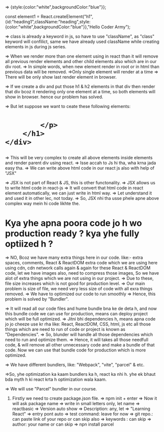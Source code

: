 <!-- Styling, id, class in React -->
=> {style:{color:"white",backgroundColor:"blue"}};

const element1 = React.createElement("h1",{id:"heading1",className:"heading",style:{color:"white",backgroundColor:"blue"}},"Hello Coder Army");

=> class is already a keyword in js, so have to use "className", as "class" keyword will confilict, same we have already used className while creating elements in js during js series.

<!-- Problem -->
=> When we render more than one element using in react
than it will remove all previous render elements and other child elements also which are in our div root.
=> In simple words, when new element render in root or in html than previous data will be removed.
=>Only single element will render at a time
=> There will be only show last render element in browser.

<!-- Solution -->
=> If we create a div and put those h1 & h2 elements in that div then render that div bcoz it rendering only one element at a time, so both elements will show in browser. hence our problem has solved.

<!--Problem -->
=> But let suppose we want to ceate these following elements:
<div>
    <div>
        <h1>
            <p>
                
            </p>
        </h1>
    </div>
</div>
=> This will be very complex to create all above elements inside elements and render parent div using react.
=> Isse accah to Js hi tha, wha krna jada easy tha.
=> We can write above html code in our react js also with help of "JSX"

<!--JSX -->
=> JSX  is not part of React & JS, this is other functonality.
=> JSX  allows us to write html code in react-js
=> It will convert that html code in react element automatically, we can just write in html way.
=> Let understand it and used it in other lec, not today.
=> So, JSX nhi tha usse phele apne above complex way mein hi code likhte the.

<!-- Very-Important -->
# Kya yhe apna poora code jo h wo production ready ? kya yhe fully optiized h ?
=> NO, Bcoz we have many extra things here in our code. like:- extra spaces, comments, React & ReactDOM extra code which we are using here using cdn, cdn network calls again & again for these React & ReactDOM code, let we have images also, need to compress those images, So we have alot of extra things which we are not using in our project.
=> Due to these, file size increases which is not good for production level.
=> Our main problem is size of file, we need very less size of code with all exra things removed.
=> We have to optimized our code to run smoothly
=> Hence, this problem is solved by "Bundler".

<!-- "Bundler" => Very Important for optimized code -->
=> It will read all our code files and hume bundle bna ke de deta h, and now this bundle code we can use for production, means can deploy project which will be full optimized.
=> Jitni bhi dependencies h, means apna code jo jo cheeze use kr rha  like: React, ReactDOM, CSS, html, js etc all those things which are need to run of code or project is known as "Dependencies".
=> So, blunder will handle all those dependencies which need to run and optimize them.
=> Hence, it will takes all those needfull code, & will remove all other unnecessary code and make a bundle of that code. Now we can use that bundle code for production which is more optimized.

<!-- Different types of bundler -->
=> We have different bundlers, like: "Webpack", "vite", "parcel" & etc.

=>So, yhe optimization ka kaam bundlers ka h, react ka nhi h. yhe ek bhaut bda myth h ki react krta h optimization wala kaam.

=> We will use "Parcel" bundler in our course.

<!-- Steps to install parcel bundler -->
1. Firstly we need to create package.json file.
   => npm init + enter
   => Now it will ask package name => write in small letters only, let name => reactbasic
   => Version auto show
   => Description: any, let => "Learning React"
   => entry pont auto
   => test command: leave for now
   => git repo.: can paste link of your repo or can skip also
   => keywords : can skip
   => author: your name or can skip
   => npn install parcel

